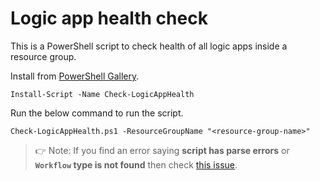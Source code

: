 # Logic app health check

This is a PowerShell script to check health of all logic apps inside a
resource group.

Install from [PowerShell Gallery](https://www.powershellgallery.com/packages/Check-LogicAppHealth).

```
Install-Script -Name Check-LogicAppHealth
```

Run the below command to run the script.

```
Check-LogicAppHealth.ps1 -ResourceGroupName "<resource-group-name>"
```

> :point_right: Note: If you find an error saying **script has parse errors** or **`Workflow` type is not found** 
> then check [this issue](https://github.com/Arnab-Developer/LogicAppHealthCheck/issues/1).
